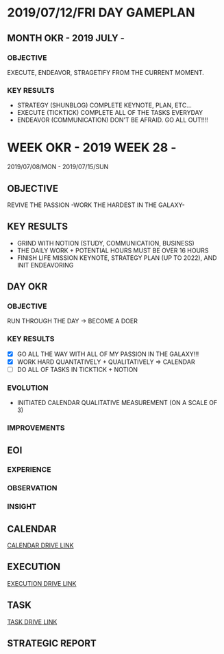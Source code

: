 # 2019/07/12/FRI DAY GAMEPLAN

## MONTH OKR - 2019 JULY -

### OBJECTIVE

EXECUTE, ENDEAVOR, STRAGETIFY FROM THE CURRENT MOMENT.

### KEY RESULTS

- STRATEGY (SHUNBLOG) COMPLETE KEYNOTE, PLAN, ETC...
- EXECUTE (TICKTICK) COMPLETE ALL OF THE TASKS EVERYDAY
- ENDEAVOR (COMMUNICATION) DON'T BE AFRAID. GO ALL OUT!!!!

# WEEK OKR - 2019 WEEK 28 -

2019/07/08/MON - 2019/07/15/SUN

## OBJECTIVE

REVIVE THE PASSION -WORK THE HARDEST IN THE GALAXY-

## KEY RESULTS

- GRIND WITH NOTION (STUDY, COMMUNICATION, BUSINESS)
- THE DAILY WORK + POTENTIAL HOURS MUST BE OVER 16 HOURS
- FINISH LIFE MISSION KEYNOTE, STRATEGY PLAN (UP TO 2022), AND INIT ENDEAVORING

## DAY OKR

### OBJECTIVE

RUN THROUGH THE DAY -> BECOME A DOER

### KEY RESULTS

- [x] GO ALL THE WAY WITH ALL OF MY PASSION IN THE GALAXY!!!
- [x] WORK HARD QUANTATIVELY + QUALITATIVELY => CALENDAR 
- [ ] DO ALL OF TASKS IN TICKTICK + NOTION

### EVOLUTION

- INITIATED CALENDAR QUALITATIVE MEASUREMENT (ON A SCALE OF 3)

### IMPROVEMENTS

## EOI

### EXPERIENCE

### OBSERVATION

### INSIGHT

## CALENDAR

[CALENDAR DRIVE LINK]()

## EXECUTION

[EXECUTION DRIVE LINK]()

## TASK

[TASK DRIVE LINK]()

## STRATEGIC REPORT
